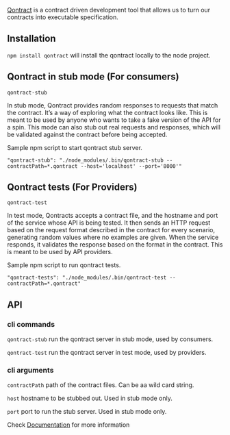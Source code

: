 [Qontract](https://qontract.run/) is a contract driven development tool that allows us to turn our contracts into executable specification.

## Installation
`npm install qontract`  will install the qontract locally to the node project.

## Qontract in stub mode (For consumers)

`qontract-stub`

In stub mode, Qontract provides random responses to requests that match the contract. It’s a way of exploring what the contract looks like.
This is meant to be used by anyone who wants to take a fake version of the API for a spin.
This mode can also stub out real requests and responses, which will be validated against the contract before being accepted.

Sample npm script to start qontract stub server.

`"qontract-stub": "./node_modules/.bin/qontract-stub --contractPath=*.qontract --host='localhost' --port='8000'"`

## Qontract tests (For Providers)

`qontract-test`

In test mode, Qontracts accepts a contract file, and the hostname and port of the service whose API is being tested. It then sends an HTTP request based on the request format described in the contract for every scenario, generating random values where no examples are given. When the service responds, it validates the response based on the format in the contract.
This is meant to be used by API providers.

Sample npm script to run qontract tests.

`"qontract-tests": "./node_modules/.bin/qontract-test --contractPath=*.qontract"`


## API

### cli commands

`qontract-stub` run the qontract server in stub mode, used by consumers.

`qontract-test` run the qontract server in test mode, used by providers.

### cli arguments

`contractPath` path of the contract files. Can be aa wild card string.

`host` hostname to be stubbed out. Used in stub mode only.

`port` port to run the stub server. Used in stub mode only.

Check [Documentation](https://qontract.run/documentation.html) for more information

